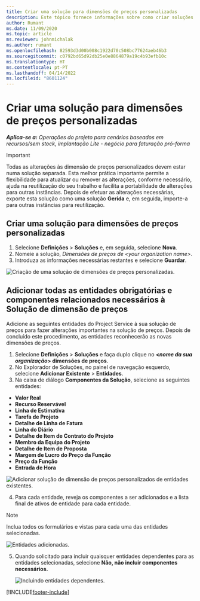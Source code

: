 ```yaml
---
title: Criar uma solução para dimensões de preços personalizadas
description: Este tópico fornece informações sobre como criar soluções para dimensões de preços personalizadas.
author: Rumant
ms.date: 11/09/2020
ms.topic: article
ms.reviewer: johnmichalak
ms.author: rumant
ms.openlocfilehash: 82593d3d00b008c1922d70c508bc77624aeb46b3
ms.sourcegitcommit: c0792bd65d92db25e0e8864879a19c4b93efb10c
ms.translationtype: HT
ms.contentlocale: pt-PT
ms.lasthandoff: 04/14/2022
ms.locfileid: "8601124"
---
```

# <a name="create-a-solution-for-custom-pricing-dimensions"></a>Criar uma solução para dimensões de preços personalizadas

 _**Aplica-se a:** Operações do projeto para cenários baseados em recursos/sem stock, implantação Lite - negócio para faturação pró-forma_ 

>[!IMPORTANT]
>Todas as alterações às dimensão de preços personalizados devem estar numa solução separada. Esta melhor prática importante permite a flexibilidade para atualizar ou remover as alterações, conforme necessário, ajuda na reutilização do seu trabalho e facilita a portabilidade de alterações para outras instâncias. Depois de efetuar as alterações necessárias, exporte esta solução como uma solução **Gerida** e, em seguida, importe-a para outras instâncias para reutilização.

## <a name="create-a-solution-for-custom-pricing-dimensions"></a>Criar uma solução para dimensões de preços personalizadas

1.  Selecione **Definições** > **Soluções** e, em seguida, selecione **Nova**.
2.  Nomeie a solução, *Dimensões de preços de \<your organization name\>*.
3. Introduza as informações necessárias restantes e selecione **Guardar**.

  ![Criação de uma solução de dimensões de preços personalizadas.](./media/Creation-of-custom-pricing-dimension-solution.png)
 
## <a name="add-all-required-entities-and-related-components-to-the-pricing-dimension-solution"></a>Adicionar todas as entidades obrigatórias e componentes relacionados necessários à Solução de dimensão de preços

Adicione as seguintes entidades do Project Service à sua solução de preços para fazer alterações importantes na solução de preços. Depois de concluído este procedimento, as entidades reconhecerão as novas dimensões de preços.

1.  Selecione **Definições** > **Soluções** e faça duplo clique no **<*nome da sua organização*> dimensões de preços**.
2.  No Explorador de Soluções, no painel de navegação esquerdo, selecione **Adicionar Existente** > **Entidades**.
3.  Na caixa de diálogo **Componentes da Solução**, selecione as seguintes entidades:
 
   - **Valor Real**
   - **Recurso Reservável**
   - **Linha de Estimativa**
   - **Tarefa de Projeto**
   - **Detalhe de Linha de Fatura**
   - **Linha do Diário**
   - **Detalhe de Item de Contrato do Projeto**
   - **Membro da Equipa do Projeto**
   - **Detalhe de Item de Proposta**
   - **Margem de Lucro do Preço da Função**
   - **Preço da Função**
   - **Entrada de Hora**
 
   ![Adicionar solução de dimensão de preços personalizados de entidades existentes.](./media/Existing-entities-to-PD-solution.png)
 
 4. Para cada entidade, reveja os componentes a ser adicionados e a lista final de ativos de entidade para cada entidade. 

   >[!NOTE]
   > Inclua todos os formulários e vistas para cada uma das entidades selecionadas.

  ![Entidades adicionadas.](./media/solution-component-selection.png)


5.  Quando solicitado para incluir quaisquer entidades dependentes para as entidades selecionadas, selecione **Não, não incluir componentes necessários.**

    ![Incluindo entidades dependentes.](./media/Do-not-include-required.png)


[!INCLUDE[footer-include](../includes/footer-banner.md)]